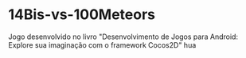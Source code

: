 # 14Bis-vs-100Meteors
Jogo desenvolvido no livro "Desenvolvimento de Jogos para Android: Explore sua imaginação com o framework Cocos2D"
hua
